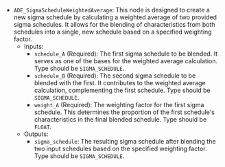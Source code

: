 - `ADE_SigmaScheduleWeightedAverage`: This node is designed to create a new sigma schedule by calculating a weighted average of two provided sigma schedules. It allows for the blending of characteristics from both schedules into a single, new schedule based on a specified weighting factor.
    - Inputs:
        - `schedule_A` (Required): The first sigma schedule to be blended. It serves as one of the bases for the weighted average calculation. Type should be `SIGMA_SCHEDULE`.
        - `schedule_B` (Required): The second sigma schedule to be blended with the first. It contributes to the weighted average calculation, complementing the first schedule. Type should be `SIGMA_SCHEDULE`.
        - `weight_A` (Required): The weighting factor for the first sigma schedule. This determines the proportion of the first schedule's characteristics in the final blended schedule. Type should be `FLOAT`.
    - Outputs:
        - `sigma_schedule`: The resulting sigma schedule after blending the two input schedules based on the specified weighting factor. Type should be `SIGMA_SCHEDULE`.
